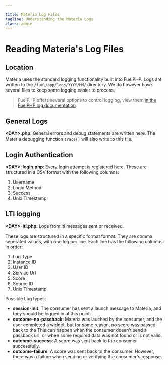 ```yaml
---

title: Materia Log Files
tagline: Understanding the Materia Logs
class: admin
---
```



# Reading Materia's Log Files #

## Location
Materia uses the standard logging functionality built into FuelPHP.  Logs are written to the `/fuel/app/logs/YYYY/MM/` directory.  We do however have several files to keep some logging easier to process.

> FuelPHP offers several options to control logging, view them [in the FuelPHP log documentation](http://fuelphp.com/docs/classes/log.html).

## General Logs ##

**&lt;DAY&gt;.php**: General errors and debug statements are written here.  The Materia debugging function `trace()` will also write to this file.

## Login Authentication ##

**&lt;DAY&gt;-login.php**: Every login attempt is registered here. These are structured in a CSV format with the following columns:

1. Username
2. Login Method
3. Success
4. Unix Timestamp

## LTI logging ##

**&lt;DAY&gt;-lti.php**: Logs from lti messages sent or received.

These logs are structured in a specific format format.  They are comma seperated values, with one log per line.  Each line has the following columns in order:

1. Log Type
2. Instance ID
3. User ID
4. Service Url
5. Score
6. Source ID
7. Unix Timestamp

Possible Log types:

* __session-init__: The consumer has sent a launch message to Materia, and they should be logged in at this point.
* __outcome-no-passback__: Materia was lauched by the consumer, and the user completed a widget, but for some reason, no score was passed back to the   This can happen when the consumer doesn't send a passback url, or when some required data was not found or is not valid.
* __outcome-success__: A score was sent back to the consumer successfully.
* __outcome-failure__: A score was sent back to the consumer.  However, there was a failure when sending or verifying the consumer's response.
